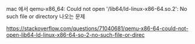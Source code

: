 mac 에서 qemu-x86_64: Could not open '/lib64/ld-linux-x86-64.so.2': No such file or directory
나오는 문제

https://stackoverflow.com/questions/71040681/qemu-x86-64-could-not-open-lib64-ld-linux-x86-64-so-2-no-such-file-or-direc